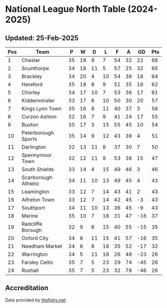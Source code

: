 # National League North Table (2024-2025)
## Updated: 25-Feb-2025

| Pos | Team | P | W | D | L | F | A | GD | Pts |
| --- | --- | --- | --- | --- | --- | --- | --- | --- | --- |
| 1 | Chester | 35 | 19 | 9 | 7 | 54 | 32 | 22 | 66 |
| 2 | Scunthorpe | 34 | 18 | 11 | 5 | 57 | 25 | 32 | 65 |
| 3 | Brackley | 34 | 20 | 4 | 10 | 54 | 36 | 18 | 64 |
| 4 | Hereford | 35 | 18 | 8 | 9 | 51 | 35 | 16 | 62 |
| 5 | Chorley | 34 | 17 | 10 | 7 | 53 | 36 | 17 | 61 |
| 6 | Kidderminster | 33 | 17 | 6 | 10 | 50 | 30 | 20 | 57 |
| 7 | Kings Lynn Town | 35 | 16 | 8 | 11 | 40 | 37 | 3 | 56 |
| 8 | Curzon Ashton | 32 | 16 | 7 | 9 | 41 | 24 | 17 | 55 |
| 9 | Buxton | 35 | 17 | 3 | 15 | 55 | 45 | 10 | 54 |
| 10 | Peterborough Sports | 35 | 14 | 9 | 12 | 43 | 39 | 4 | 51 |
| 11 | Darlington | 32 | 13 | 11 | 8 | 37 | 30 | 7 | 50 |
| 12 | Spennymoor Town | 32 | 12 | 11 | 9 | 53 | 38 | 15 | 47 |
| 13 | South Shields | 33 | 14 | 4 | 15 | 49 | 46 | 3 | 46 |
| 14 | Scarborough Athletic | 34 | 11 | 10 | 13 | 49 | 45 | 4 | 43 |
| 15 | Leamington | 33 | 12 | 7 | 14 | 43 | 41 | 2 | 43 |
| 16 | Alfreton Town | 33 | 12 | 7 | 14 | 42 | 45 | -3 | 43 |
| 17 | Southport | 34 | 11 | 10 | 13 | 36 | 45 | -9 | 43 |
| 18 | Marine | 35 | 10 | 7 | 18 | 31 | 47 | -16 | 37 |
| 19 | Radcliffe Borough | 32 | 9 | 8 | 15 | 40 | 55 | -15 | 35 |
| 20 | Oxford City | 34 | 8 | 11 | 15 | 41 | 57 | -16 | 35 |
| 21 | Needham Market | 34 | 8 | 8 | 18 | 35 | 52 | -17 | 32 |
| 22 | Warrington | 34 | 5 | 11 | 18 | 26 | 49 | -23 | 26 |
| 23 | Farsley Celtic | 35 | 7 | 5 | 23 | 29 | 74 | -45 | 26 |
| 24 | Rushall | 35 | 7 | 5 | 23 | 32 | 78 | -46 | 26 |

## Accreditation 

Data provided by [thefishy.net](https://www.thefishy.net/).